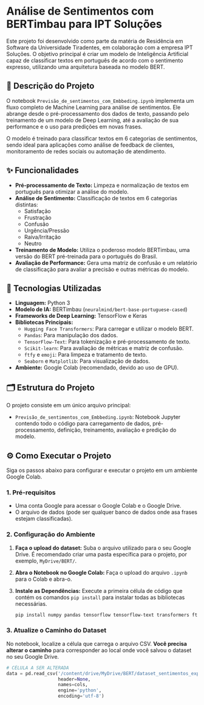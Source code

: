 # Análise de Sentimentos com BERTimbau para IPT Soluções

Este projeto foi desenvolvido como parte da matéria de Residência em Software da Universidade Tiradentes, em colaboração com a empresa IPT Soluções. O objetivo principal é criar um modelo de Inteligência Artificial capaz de classificar textos em português de acordo com o sentimento expresso, utilizando uma arquitetura baseada no modelo BERT.

## 📜 Descrição do Projeto

O notebook `Previsão_de_sentimentos_com_Embbeding.ipynb` implementa um fluxo completo de Machine Learning para análise de sentimentos. Ele abrange desde o pré-processamento dos dados de texto, passando pelo treinamento de um modelo de Deep Learning, até a avaliação de sua performance e o uso para predições em novas frases.

O modelo é treinado para classificar textos em 6 categorias de sentimentos, sendo ideal para aplicações como análise de feedback de clientes, monitoramento de redes sociais ou automação de atendimento.

## ✨ Funcionalidades

* **Pré-processamento de Texto:** Limpeza e normalização de textos em português para otimizar a análise do modelo.
* **Análise de Sentimento:** Classificação de textos em 6 categorias distintas:
    * Satisfação
    * Frustração
    * Confusão
    * Urgência/Pressão
    * Raiva/Irritação
    * Neutro
* **Treinamento de Modelo:** Utiliza o poderoso modelo BERTimbau, uma versão do BERT pré-treinada para o português do Brasil.
* **Avaliação de Performance:** Gera uma matriz de confusão e um relatório de classificação para avaliar a precisão e outras métricas do modelo.

## 🚀 Tecnologias Utilizadas

* **Linguagem:** Python 3
* **Modelo de IA:** BERTimbau (`neuralmind/bert-base-portuguese-cased`)
* **Frameworks de Deep Learning:** TensorFlow e Keras
* **Bibliotecas Principais:**
    * `Hugging Face Transformers`: Para carregar e utilizar o modelo BERT.
    * `Pandas`: Para manipulação dos dados.
    * `TensorFlow-Text`: Para tokenização e pré-processamento de texto.
    * `Scikit-learn`: Para avaliação de métricas e matriz de confusão.
    * `ftfy` e `emoji`: Para limpeza e tratamento de texto.
    * `Seaborn` e `Matplotlib`: Para visualização de dados.
* **Ambiente:** Google Colab (recomendado, devido ao uso de GPU).

## 🗂️ Estrutura do Projeto

O projeto consiste em um único arquivo principal:

* `Previsão_de_sentimentos_com_Embbeding.ipynb`: Notebook Jupyter contendo todo o código para carregamento de dados, pré-processamento, definição, treinamento, avaliação e predição do modelo.

## ⚙️ Como Executar o Projeto

Siga os passos abaixo para configurar e executar o projeto em um ambiente Google Colab.

### 1. Pré-requisitos

* Uma conta Google para acessar o Google Colab e o Google Drive.
* O arquivo de dados (pode ser qualquer banco de dados onde asa frases estejam classificadas).

### 2. Configuração do Ambiente

1.  **Faça o upload do dataset:** Suba o arquivo utilizado para o seu Google Drive. É recomendado criar uma pasta específica para o projeto, por exemplo, `MyDrive/BERT/`.

2.  **Abra o Notebook no Google Colab:** Faça o upload do arquivo `.ipynb` para o Colab e abra-o.

3.  **Instale as Dependências:** Execute a primeira célula de código que contém os comandos `pip install` para instalar todas as bibliotecas necessárias.
    ```bash
    pip install numpy pandas tensorflow tensorflow-text transformers ftfy emoji scikit-learn seaborn matplotlib
    ```

### 3. Atualize o Caminho do Dataset

No notebook, localize a célula que carrega o arquivo CSV. **Você precisa alterar o caminho** para corresponder ao local onde você salvou o dataset no seu Google Drive.

```python
# CÉLULA A SER ALTERADA
data = pd.read_csv('/content/drive/MyDrive/BERT/dataset_sentimentos_expandido (1).csv',
                   header=None,
                   names=cols,
                   engine='python',
                   encoding='utf-8')






